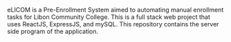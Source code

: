 eLICOM is a Pre-Enrollment System aimed to automating manual enrollment tasks for Libon Community College.
This is a full stack web project that uses ReactJS, ExpressJS, and mySQL. 
This repository contains the server side program of the application.
